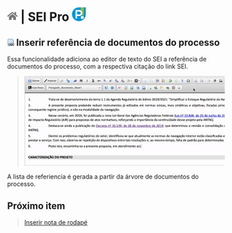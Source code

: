 # [![Home](../img/home.png)](../) |  SEI Pro ![Icone](../img/icon-32.png)

## ![SEI Pro Referência Documentos](../img/icon-refdocumentos.png) Inserir referência de documentos do processo

Essa funcionalidade adiciona ao editor de texto do SEI a referência de documentos do processo, com a respectiva citação do link SEI.

> ![Tela Referência Documentos](../img/tela-refdocumentos.gif) 

A lista de referiencia é gerada a partir da árvore de documentos do processo.

## Próximo item

> [Inserir nota de rodapé](./NOTARODAPE.md)
